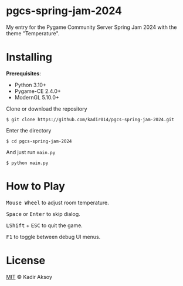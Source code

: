 # pgcs-spring-jam-2024
My entry for the Pygame Community Server Spring Jam 2024 with the theme "Temperature".


# Installing
**Prerequisites**:
- Python 3.10+
- Pygame-CE 2.4.0+
- ModernGL 5.10.0+

Clone or download the repository
```
$ git clone https://github.com/kadir014/pgcs-spring-jam-2024.git
```
Enter the directory
```
$ cd pgcs-spring-jam-2024
```
And just run `main.py`
```
$ python main.py
```


# How to Play
<kbd>Mouse Wheel</kbd> to adjust room temperature.

<kbd>Space</kbd> or <kbd>Enter</kbd> to skip dialog.

<kbd>LShift</kbd> + <kbd>ESC</kbd> to quit the game.

<kbd>F1</kbd> to toggle between debug UI menus.


# License
[MIT](LICENSE) © Kadir Aksoy